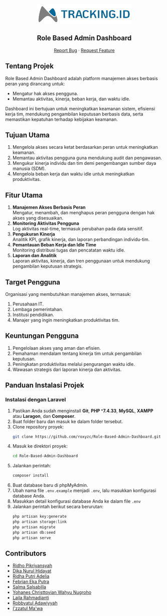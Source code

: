 <div align="center">
  <a href="https://tiket-id.vercel.app" target="_blank">
    <img src="/public/images/tracking.id.png" alt="Logo" width="300">
  </a>
  <h2 align="center"><strong>Role Based Admin Dashboard</strong></h2>
  <p align="center">
    <a href="https://github.com/roxyzc/Role-Based-Admin-Dashboard/issues">Report Bug</a>
    &middot;
    <a href="https://github.com/roxyzc/Role-Based-Admin-Dashboard/issues">Request Feature</a>
  </p>
</div>


## Tentang Projek
Role Based Admin Dashboard adalah platform manajemen akses berbasis peran yang dirancang untuk:
- Mengatur hak akses pengguna.
- Memantau aktivitas, kinerja, beban kerja, dan waktu idle.

Dashboard ini bertujuan untuk meningkatkan keamanan sistem, efisiensi kerja tim, mendukung pengambilan keputusan berbasis data, serta memastikan kepatuhan terhadap kebijakan keamanan.


## Tujuan Utama
1. Mengelola akses secara ketat berdasarkan peran untuk meningkatkan keamanan.
2. Memantau aktivitas pengguna guna mendukung audit dan pengawasan.
3. Mengukur kinerja individu dan tim demi pengembangan sumber daya manusia (SDM).
4. Mengelola beban kerja dan waktu idle untuk meningkatkan produktivitas.


## Fitur Utama
1. **Manajemen Akses Berbasis Peran**  
   Mengatur, menambah, dan menghapus peran pengguna dengan hak akses yang disesuaikan.
2. **Monitoring Aktivitas Pengguna**  
   Log aktivitas real-time, termasuk perubahan pada data sensitif.
3. **Pengukuran Kinerja**  
   Analitik KPI, grafik kinerja, dan laporan perbandingan individu-tim.
4. **Pemantauan Beban Kerja dan Idle Time**  
   Monitoring distribusi tugas dan pencatatan waktu idle.
5. **Laporan dan Analitik**  
   Laporan aktivitas, kinerja, dan tren penggunaan untuk mendukung pengambilan keputusan strategis.


## Target Pengguna
Organisasi yang membutuhkan manajemen akses, termasuk:
1. Perusahaan IT.
2. Lembaga pemerintahan.
3. Institusi pendidikan.
4. Manajer yang ingin meningkatkan produktivitas tim.


## Keuntungan Pengguna
1. Pengelolaan akses yang aman dan efisien.
2. Pemahaman mendalam tentang kinerja tim untuk pengambilan keputusan.
3. Peningkatan produktivitas melalui pengurangan waktu idle.
4. Wawasan strategis dari laporan kinerja dan aktivitas.


## Panduan Instalasi Projek

### Instalasi dengan Laravel
1. Pastikan Anda sudah menginstall **Git**, **PHP ^7.4.33**, **MySQL**, **XAMPP** atau **Laragon**, dan **Composer**.
2. Buat folder baru dan masuk ke dalam folder tersebut.
3. Clone repository proyek:
   ```bash
   git clone https://github.com/roxyzc/Role-Based-Admin-Dashboard.git
   ```
4. Masuk ke direktori proyek:
   ```bash
   cd Role-Based-Admin-Dashboard
   ```
5. Jalankan perintah:
   ```bash
   composer install
   ```
6. Buat database baru di phpMyAdmin.
7. Ubah nama file `.env.example` menjadi `.env`, lalu masukkan konfigurasi database Anda.
8. Masukkan detail konfigurasi database Anda ke dalam file `.env`
9. Jalankan perintah berikut secara berurutan:
   ```bash
   php artisan key:generate
   php artisan storage:link
   php artisan migrate
   php artisan db:seed
   php artisan serve
   ```

## Contributors
- [Ridho Pikriyansyah](https://www.instagram.com/ridh15_/)
- [Dika Nurul Hidayat](https://www.instagram.com/dika.nrulhdyt/)
- [Ridha Putri Adelia](https://www.instagram.com/)
- [Febrian Eka Putra](https://www.instagram.com/febrianepp)
- [Salma Salsabilla](https://www.instagram.com/)
- [Yohanes Christtovian Wahyu Nugroho](https://www.instagram.com/)
- [Laila Rahmadianti](https://www.instagram.com/)
- [Robbyatul Adawiyyah](https://www.instagram.com/)
- [I'zzatul Ma'wa](https://www.instagram.com/)
